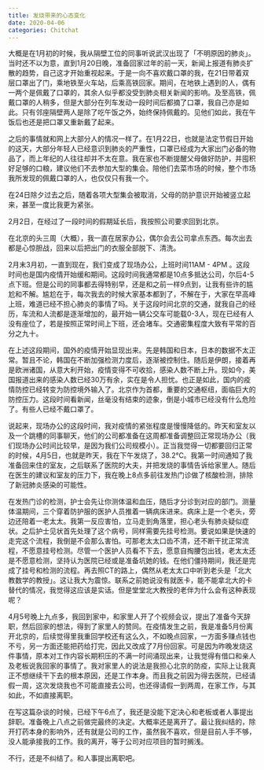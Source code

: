 ```yaml
---
title: 发烧带来的心态变化
date: 2020-04-06
categories: Chitchat
---
```


大概是在1月初的时候，我从隔壁工位的同事听说武汉出现了「不明原因的肺炎」。当时还不以为意，直到1月20日晚，准备回家过年的前一天，新闻上报道有肺炎扩散的趋势，自己这才开始重视起来。于是一向不喜欢戴口罩的我，在21日带着双层口罩出了门，乘地铁至火车站，后乘高铁回家。期间，在地铁上遇到的人，偶有一两个是佩戴了口罩的，其余人似乎都没受到肺炎相关新闻的影响。及至高铁，佩戴口罩的人稍多，但是大部分在列车发动一段时间后都摘了口罩，我自己亦是如此。只有邻座隔壁两人是除了吃午饭之外，始终保持佩戴的。见他们如此，我在午饭后也还是把口罩又重新戴了起来。

之后的事情就和网上大部分人的情况一样了。在1月22日，也就是法定节假日开始的这天，大部分年轻人已经意识到肺炎的严重性，口罩已经成为大家出门必备的物品了，而上年纪的人往往却并不太在意。我在家也不断提醒父母做好防护，并囤积好足够的口粮，建议他们不去参加大型的集会。陪他们去菜市场的时候，整个市场我所发现的佩戴口罩的人，也仅仅只有我一个。

在24日除夕过去之后，随着各项大型集会被取消，父母的防护意识开始被竖立起来，甚至一度比我更为紧张。

2月2日，在经过了一段时间的假期延长后，我按照公司要求回到北京。

在北京的头三周（大概），我一直在居家办公，偶尔会去公司拿点东西。每次出去都是心惊胆战，回来以后把出门的衣服全部脱下、清洗。

2月末3月初，一直到现在，我们变成了现场办公，上班时间11AM - 4PM 。这段时间也是国内疫情开始缓和期间。这段时间我通常都是10点多抵达公司，尔后4-5点下班。但是公司的同事都去得特别早，还是和之前一样9点到，让我有些许的尴尬和不解。尴尬在于，每次我去的时候大家基本都到了，不解在于，大家在早高峰上班，难道已经不担心肺炎的事情了吗。关于这段时间北京的交通，就我自己的经历，车流和人流都是逐渐增加的，最开始一辆公交车可能载0-3人，现在已经有人没有座位了，若是按照正常时间上下班，还会堵车。交通密集程度大致有平常的百分之九十。

在上述这段期间，国外的疫情开始显现出来。先是韩国和日本，日本的数据不太正常。暂且不论，韩国在不断加强检测力度后，逐渐被控制住。随后是伊朗，接着再是欧洲诸国，从意大利开始，疫情变得不可收拾，感染人数不断上升。现如今，美国报道出来的感染人数已经30万有余，实在是令人担忧。也正是如此，国内的疫情防控已经转变为防控境外输入了。北京作为首都，重要的交通枢纽，面临巨大的防控压力。这段时间看新闻，丝毫没有结束的迹象，倒是小城市已经没有什么危险了。有些人已经不戴口罩了。

说起来，现场办公的这段时间，我对疫情的紧张程度是慢慢降低的。昨天和室友以及一个跳槽的同事聊天，他们的公司都准备在这周都准备调整回正常现场办公（我们现场办公时间比较早，是因为我们公司规模小）。正当我觉得一切都要回归正常的时候，4月5日，也就是昨天，我在下午发烧了，38.2℃。我第一时间通知了我准备回来住的室友，之后联系了医院的大夫，并把发烧的事情告诉给家里人。随后在医生的建议和室友的压力下，我在晚上8点多前往发热门诊做了核酸检测，排除了新冠肺炎感染的可能性。

在发热门诊的检测，护士会先让你测体温和血压，随后才分诊到对应的部门。测量体温期间，三个穿着防护服的医护人员推着一辆病床进来。病床上是一个老头，旁边还陪着一老太太。我第一反应害怕，立马走到角落里，担心老头有肺炎疑似症状。之后护士见状首先处理了这个病号，同样需要先挂号检测。要说如果是快速的走完这个流程，我倒是不会那么害怕。可那老太太口齿不清，还不断干扰正常流程，不愿意挂号检测。尽管一个医护人员看不下去，愿意自掏腰包出钱，老太太还是不愿意检测，坚持认为医院已经或是准备坑她的钱。在他们僵持期间，我还是完成了挂号和检测的流程。再去照CT的路上，偶然从老太太口中听到老头是「北大教数学的教授」。这让我大为震惊。联系之前她说没有就医卡，能不能拿北大的卡替代的情况，我觉得这应该是实话。但是堂堂北大教授的老伴为什么会有这种表现呢？

4月5号晚上九点多，我回到家中，和家里人开了个视频会议，提出了准备今天辞职，然后回家的想法，得到了家里人的赞同。在疫情发生之前，我是准备5月份离开北京的，后续觉得里我重回学校还有这么久，不如晚点回家，一方面多赚点钱也不亏，另一方面还能把药给打完，因此又改成了7月份回家。可是因为昨晚发烧这件事情，原本对工作内容长期积压的不满一时间涌现出来，让我觉得有借口和亲人及老板说我回家的事情了。我对家里人的说法是我担心北京的防疫，实际上让我真正不想继续干下去的根本原因，还是工作本身。而且我之前因为得去医院，已经请假一周，这次发烧我也不可能直接去公司，也还得请假一到两周，在家工作，与其如此，不如直接离职。

在写这篇杂谈的时候，已经下午6点了，我还是没能下定决心和老板或者人事提出辞职。准备晚上八点之前做完最终的决定。大概率还是离开了。最让我纠结的，除开打药本身的影响外，还有就是公司的工作，虽然我不喜欢，但是目前人手不够，没人能承接我的工作。我的离开，等于公司对应项目的暂时搁浅。

不行，还是不纠结了。和人事提出离职吧。
